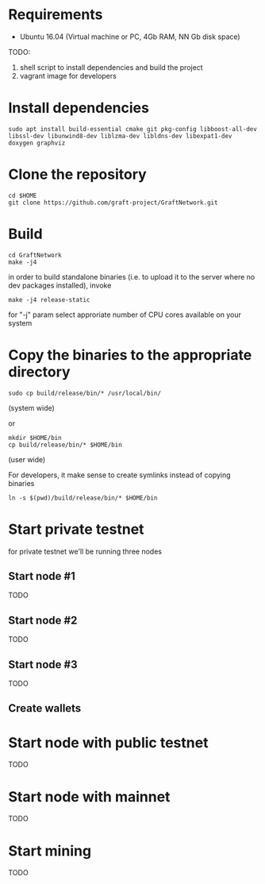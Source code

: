 # Requirements
- Ubuntu 16.04 (Virtual machine or PC, 4Gb RAM, NN Gb disk space)

TODO:
1. shell script to install dependencies and build the project
2. vagrant image for developers

# Install dependencies

```
sudo apt install build-essential cmake git pkg-config libboost-all-dev libssl-dev libunwind8-dev liblzma-dev libldns-dev libexpat1-dev doxygen graphviz
```
# Clone the repository

```
cd $HOME
git clone https://github.com/graft-project/GraftNetwork.git
```
# Build

```
cd GraftNetwork
make -j4
```
in order to build standalone binaries (i.e. to upload it to the server where no dev packages installed), invoke

```
make -j4 release-static
```

for "-j" param select approriate number of CPU cores available on your system

# Copy the binaries to the appropriate directory

```
sudo cp build/release/bin/* /usr/local/bin/
```
(system wide)

or 

```
mkdir $HOME/bin
cp build/release/bin/* $HOME/bin
```
(user wide)

For developers, it make sense to create symlinks instead of copying binaries

```
ln -s $(pwd)/build/release/bin/* $HOME/bin
```


# Start private testnet

for private testnet we'll be running three nodes

## Start node #1
TODO

## Start node #2
TODO

## Start node #3
TODO

## Create wallets




# Start node with public testnet
TODO

# Start node with mainnet
TODO

# Start mining
TODO
